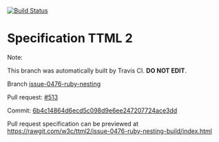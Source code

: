 [![Build Status](https://travis-ci.org/w3c/ttml2.svg?branch=issue-0476-ruby-nesting)](https://travis-ci.org/w3c/ttml2)


# Specification TTML 2


Note:


This branch was automatically built by Travis CI. <b>DO NOT EDIT</b>.


 Branch [issue-0476-ruby-nesting](https://github.com/w3c/ttml2/tree/issue-0476-ruby-nesting)


 Pull request: [#513](https://github.com/w3c/ttml2/pull/513)


 Commit: [6b4c14864d6ecd5c098d9e6ee247207724ace3dd](https://github.com/w3c/ttml2/commit/6b4c14864d6ecd5c098d9e6ee247207724ace3dd)

Pull request specification can be previewed at https://rawgit.com/w3c/ttml2/issue-0476-ruby-nesting-build/index.html




